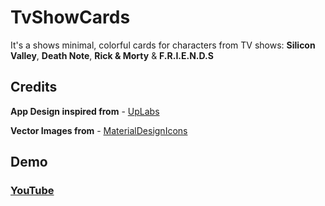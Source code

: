 # TvShowCards

It's a shows minimal, colorful cards for characters from TV shows: **Silicon Valley**, **Death Note**, **Rick & Morty** & **F.R.I.E.N.D.S**

## Credits
**App Design inspired from** - [UpLabs](https://www.uplabs.com/posts/profile-cards-web-interface)

**Vector Images from** - [MaterialDesignIcons](https://materialdesignicons.com)

## Demo
### [YouTube](https://www.youtube.com/watch?v=AK1V_tECosE)
